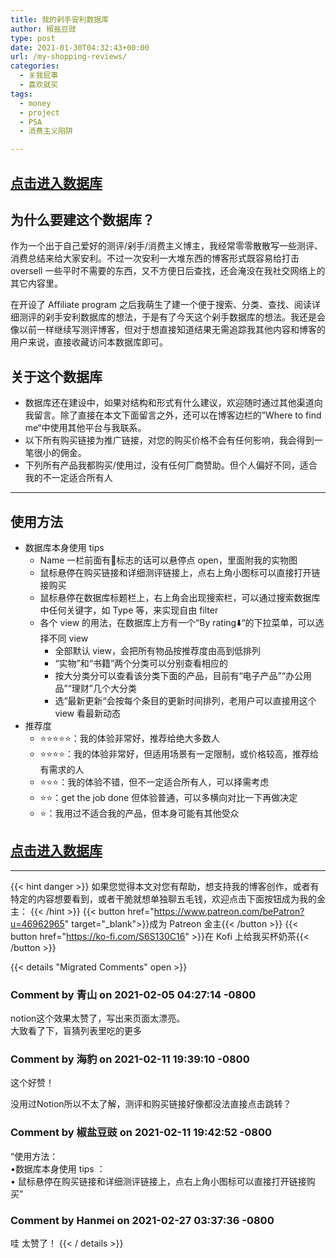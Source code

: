 ```yaml
---
title: 我的剁手安利数据库
author: 椒盐豆豉
type: post
date: 2021-01-30T04:32:43+00:00
url: /my-shopping-reviews/
categories:
  - 关我屁事
  - 喜欢就买
tags:
  - money
  - project
  - PSA
  - 消费主义陷阱

---
```

 ## **[点击进入数据库](https://www.notion.so/mtfront-shopping-reviews-e568ee6ebaa44b5da146cbe4ac4663eb)**

## **为什么要建这个数据库？**

作为一个出于自己爱好的测评/剁手/消费主义博主，我经常零零散散写一些测评、消费总结来给大家安利。不过一次安利一大堆东西的博客形式既容易给打击 oversell 一些平时不需要的东西，又不方便日后查找，还会淹没在我社交网络上的其它内容里。

在开设了 Affiliate program 之后我萌生了建一个便于搜索、分类、查找、阅读详细测评的剁手安利数据库的想法，于是有了今天这个剁手数据库的想法。我还是会像以前一样继续写测评博客，但对于想直接知道结果无需追踪我其他内容和博客的用户来说，直接收藏访问本数据库即可。

## **关于这个数据库**

- 数据库还在建设中，如果对结构和形式有什么建议，欢迎随时通过其他渠道向我留言。除了直接在本文下面留言之外，还可以在博客边栏的”Where to find me“中使用其他平台与我联系。
- 以下所有购买链接为推广链接，对您的购买价格不会有任何影响，我会得到一笔很小的佣金。
- 下列所有产品我都购买/使用过，没有任何厂商赞助。但个人偏好不同，适合我的不一定适合所有人

---

## **使用方法**

- 数据库本身使用 tips
    - Name 一栏前面有📃标志的话可以悬停点 open，里面附我的实物图
    - 鼠标悬停在购买链接和详细测评链接上，点右上角小图标可以直接打开链接购买
    - 鼠标悬停在数据库标题栏上，右上角会出现搜索栏，可以通过搜索数据库中任何关键字，如 Type 等，来实现自由 filter
    - 各个 view 的用法，在数据库上方有一个“By rating⬇️“的下拉菜单，可以选择不同 view
        - 全部默认 view，会把所有物品按推荐度由高到低排列
        - “实物”和“书籍”两个分类可以分别查看相应的
        - 按大分类分可以查看该分类下面的产品，目前有“电子产品”“办公用品”“理财”几个大分类
        - 选“最新更新“会按每个条目的更新时间排列，老用户可以直接用这个 view 看最新动态
- 推荐度
    - ⭐️⭐️⭐️⭐️⭐️：我的体验非常好，推荐给绝大多数人
    - ⭐️⭐️⭐️⭐️：我的体验非常好，但适用场景有一定限制，或价格较高，推荐给有需求的人
    - ⭐️⭐️⭐️：我的体验不错，但不一定适合所有人，可以择需考虑
    - ⭐️⭐️：get the job done 但体验普通，可以多横向对比一下再做决定
    - ⭐️：我用过不适合我的产品，但本身可能有其他受众
        

## **[点击进入数据库](https://www.notion.so/mtfront-shopping-reviews-e568ee6ebaa44b5da146cbe4ac4663eb)**

---
{{< hint danger >}}
如果您觉得本文对您有帮助，想支持我的博客创作，或者有特定的内容想要看到，或者干脆就想单独聊五毛钱，欢迎点击下面按钮成为我的金主：
{{< /hint >}}
{{< button href="https://www.patreon.com/bePatron?u=46962965" target="_blank">}}成为 Patreon 金主{{< /button >}}
{{< button href="https://ko-fi.com/S6S130C16" >}}在 Kofi 上给我买杯奶茶{{< /button >}}

{{< details "Migrated Comments" open >}}
### Comment by 青山 on 2021-02-05 04:27:14 -0800
notion这个效果太赞了，写出来页面太漂亮。  
大致看了下，盲猜列表里吃的更多

### Comment by 海豹 on 2021-02-11 19:39:10 -0800
这个好赞！

没用过Notion所以不太了解，测评和购买链接好像都没法直接点击跳转？

### Comment by 椒盐豆豉 on 2021-02-11 19:42:52 -0800
“使用方法：  
•数据库本身使用 tips ：  
• 鼠标悬停在购买链接和详细测评链接上，点右上角小图标可以直接打开链接购买”

### Comment by Hanmei on 2021-02-27 03:37:36 -0800
哇 太赞了！
{{< / details >}}